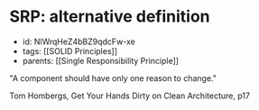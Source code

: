 # SRP: alternative definition
* id: NlWrqHeZ4bBZ9qdcFw-xe
* tags: [[SOLID Principles]]
* parents: [[Single Responsibility Principle]]

"A component should have only one reason to change."

Tom Hombergs, Get Your Hands Dirty on Clean Architecture, p17